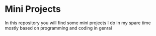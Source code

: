 # Mini Projects
In this repository you will find some mini projects I do in my spare time mostly based on programming and coding in genral
